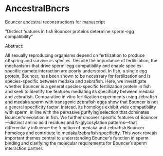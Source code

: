 # AncestralBncrs
Bouncer ancestral reconstructions for manuscript

"Distinct features in fish Bouncer proteins determine sperm-egg compatibility"

Abstract:

All sexually reproducing organisms depend on fertilization to produce offspring and survive as species. Despite the importance of fertilization, the mechanisms that drive sperm-egg compatibility and enable species-specific gamete interaction are poorly understood. In fish, a single egg protein, Bouncer, has been shown to be necessary for fertilization and is species-specific between medaka and zebrafish. Here, we investigate whether Bouncer is a general species-specific fertilization protein in fish and seek to identify the features mediating its specificity between medaka and zebrafish. Comparative in vitro fertilization experiments using zebrafish and medaka sperm with transgenic zebrafish eggs show that Bouncer is not a general specificity factor. Instead, its homologs exhibit wide compatibility with sperm, in line with the pervasive purifying selection that dominates Bouncer’s evolution in fish. We further uncover specific features of Bouncer—distinct amino acid residues and N-glycosylation patterns—that differentially influence the function of medaka and zebrafish Bouncer homologs and contribute to medaka/zebrafish specificity. This work reveals important themes central to understanding Bouncer’s function in sperm binding and clarifying the molecular requirements for Bouncer’s sperm interaction partner.
